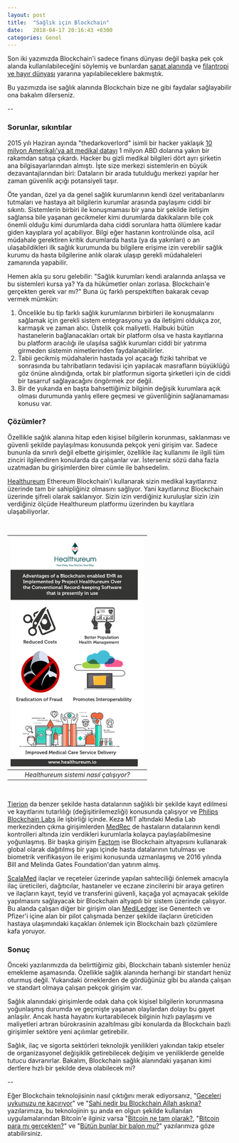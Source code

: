 ```yaml
---
layout: post
title:  "Sağlık için Blockchain"
date:   2018-04-17 20:16:43 +0300
categories: Genel
---
```

Son iki yazımızda Blockchain'i sadece finans dünyası değil başka pek çok alanda kullanılabileceğini söylemiş ve bunlardan [sanat alanında](http://ademimerkezi.com/genel/2018/04/06/sanat-icin-blockchain.html) ve [filantropi ve hayır dünyası](http://ademimerkezi.com/genel/2018/03/29/Iyilik-icin-blockchain.html) yararına yapılabileceklere bakmıştık. 

Bu yazımızda ise sağlık alanında Blockchain bize ne gibi faydalar sağlayabilir ona bakalım dilerseniz. 

--

### Sorunlar, sıkıntılar

2015 yılı Haziran ayında "thedarkoverlord" isimli bir hacker yaklaşık [10 milyon Amerikalı'ya ait medikal datayı](https://www.zdnet.com/article/hacker-advertising-huge-health-insurance-database/) 1 milyon ABD dolarına yakın bir rakamdan satışa çıkardı. Hacker bu gizli medikal bilgileri dört ayrı şirketin ana bilgisayarlarından almıştı. İşte size merkezi sistemlerin en büyük dezavantajlarından biri: Dataların bir arada tutulduğu merkezi yapılar her zaman güvenlik açığı potansiyeli taşır.

Öte yandan, özel ya da genel sağlık kurumlarının kendi özel veritabanlarını tutmaları ve hastaya ait bilgilerin kurumlar arasında paylaşımı ciddi bir sıkıntı. Sistemlerin birbiri ile konuşmaması bir yana bir şekilde iletişim sağlansa bile yaşanan gecikmeler kimi durumlarda dakikaların bile çok önemli olduğu kimi durumlarda daha ciddi sorunlara hatta ölümlere kadar giden kayıplara yol açabiliyor. Bilgi eğer hastanın kontrolünde olsa, acil müdahale gerektiren kritik durumlarda hasta (ya da yakınları) o an ulaşabildikleri ilk sağlık kurumunda bu bilgilere erişime izin verebilir sağlık kurumu da hasta bilgilerine anlık olarak ulaşıp gerekli müdahaleleri zamanında yapabilir. 

Hemen akla şu soru gelebilir: "Sağlık kurumları kendi aralarında anlaşsa ve bu sistemleri kursa ya? Ya da hükümetler onları zorlasa. Blockchain'e gerçekten gerek var mı?" Buna üç farklı perspektiften bakarak cevap vermek mümkün: 

1. Öncelikle bu tip farklı sağlık kurumlarının birbirleri ile konuşmalarını sağlamak için gerekli sistem entegrasyonu ya da iletişimi oldukça zor, karmaşık ve zaman alıcı. Üstelik çok maliyetli. Halbuki bütün hastanelerin bağlanacakları ortak bir platform olsa ve hasta kayıtlarına bu platform aracılığı ile ulaşılsa sağlık kurumları ciddi bir yatırıma girmeden sistemin nimetlerinden faydalanabilirler. 
2. Tabii gecikmiş müdahalerin hastada yol açacağı fiziki tahribat ve sonrasında bu tahribatların tedavisi için yapılacak masrafların büyüklüğü göz önüne alındığında, ortak bir platformun sigorta şirketleri için de ciddi bir tasarruf sağlayacağını öngörmek zor değil.    
3. Bir de yukarıda en başta bahsettiğimiz bilginin değişik kurumlara açık olması durumunda yanlış ellere geçmesi ve güvenliğinin sağlanamaması konusu var. 

### Çözümler?

Özellikle sağlık alanına hitap eden kişisel bilgilerin korunması, saklanması ve güvenli şekilde paylaşılması konusunda pekçok yeni girişim var. Sadece bununla da sınırlı değil elbette girişimler, özellikle ilaç kullanımı ile ilgili tüm zinciri ilgilendiren konularda da çalışanlar var. İsterseniz sözü daha fazla uzatmadan bu girişimlerden birer cümle ile bahsedelim. 

[Healthureum](https://www.healthureum.io/) Ethereum Blockchain'i kullanarak sizin medikal kayıtlarınız üzerinde tam bir sahipliğiniz olmasını sağlıyor. Yani kayıtlarınız Blockchain üzerinde şifreli olarak saklanıyor. Sizin izin verdiğiniz kuruluşlar sizin izin verdiğiniz ölçüde Healthureum platformu üzerinden bu kayıtlara ulaşabiliyorlar. 

&nbsp;

| ![healthureum.png](/assets/healthureum2.png) | 
|:--:| 
| *Healthureum sistemi nasıl çalışıyor?* | 

&nbsp;


[Tierion](https://tierion.com/) da benzer şekilde hasta datalarının sağlıklı bir şekilde kayıt edilmesi ve kayıtlarını tutarlılığı (değişitirilemezliği) konusunda çalışıyor ve [Philips Blockchain Labs](http://www.2.forms.healthcare.philips.com/blockchainlabs) ile işbirliği içinde. Keza MIT altındaki Media Lab merkezinden çıkma girişimlerden [MedRec](http://medrec.io) de hastaların datalarının kendi kontrolleri altında izin verdikleri kurumlarla kolayca paylaşılabilmesine yoğunlaşmış. Bir başka girişim [Factom](https://www.factom.com) ise Blockchain altyapısını kullanarak global olarak dağıtılmış bir yapı içinde hasta datalarının tutulması ve biometrik verifikasyon ile erişimi konusunda uzmanlaşmış ve 2016 yılında Bill and Melinda Gates Foundation'dan yatırım almış.

[ScalaMed](https://www.scalamed.com) ilaçlar ve reçeteler üzerinde yapılan sahteciliği önlemek amacıyla ilaç üreticileri, dağıtıcılar, hastaneler ve eczane zincilerini bir araya getiren ve ilaçların kayıt, teyid ve transferini güvenli, kaçağa yol açmayacak şekilde yapılmasını sağlayacak bir Blockchain altyapılı bir sistem üzerinde çalışyor. Bu alanda çalışan diğer bir girişim olan [MediLedger](https://www.mediledger.com/) ise Genentech ve Pfizer'i içine alan bir pilot çalışmada benzer şekilde ilaçların üreticiden hastaya ulaşımındaki kaçakları önlemek için Blockchain bazlı çözümlere kafa yoruyor. 

### Sonuç

Önceki yazılarımızda da belirttiğimiz gibi, Blockchain tabanlı sistemler henüz emekleme aşamasında. Özellikle sağlık alanında herhangi bir standart henüz oturmuş değil. Yukarıdaki örneklerden de gördüğünüz gibi bu alanda çalışan ve standart olmaya çalışan pekçok girişim var. 

Sağlık alanındaki girişimlerde odak daha çok kişisel bilgilerin korunmasına yoğunlaşmış durumda ve geçmişte yaşanan olaylardan dolayı bu gayet anlaşılır. Ancak hasta hayatını kurtarabilecek bilginin hızlı paylaşımı ve maliyetleri artıran bürokrasinin azaltılması gibi konularda da Blockchain bazlı girişimler sektöre yeni açılımlar getirebilir. 

Sağlık, ilaç ve sigorta sektörleri teknolojik yenilikleri yakından takip etseler de organizasyonel değişiklik getirebilecek değişim ve yeniliklerde genelde tutucu davranırlar. Bakalım, Blockchain sağlık alanındaki yaşanan kimi dertlere hızlı bir şekilde deva olabilecek mi?

--

Eğer Blockchain teknolojisinin nasıl çıktığını merak ediyorsanız, "[Geceleri uykunuzu ne kaçırıyor](http://ademimerkezi.com/genel/2018/03/01/Geceleri-uykunuzu-ne-kaciriyor.html)" ve "[Sahi nedir bu Blockchain Allah aşkına?](http://ademimerkezi.com/genel/2018/03/02/Sahi-nedir-bu-blockchain-allah-askina.html) yazılarımıza, bu teknolojinin şu anda en olgun şekilde kullanılan uygulamalarından Bitcoin'e ilginiz varsa "[Bitcoin ne tam olarak?](http://ademimerkezi.com/genel/2018/03/13/Bitcoin-ne-tam-olarak.html), "[Bitcoin para mı gerçekten?](http://ademimerkezi.com/genel/2018/03/22/Bitcoin-para-mi-gercekten.html)" ve "[Bütün bunlar bir balon mu?](http://ademimerkezi.com/genel/2018/03/05/Butun-bunlar-bir-balon-mu.html)" yazılarımıza göze atabilirsiniz. 

